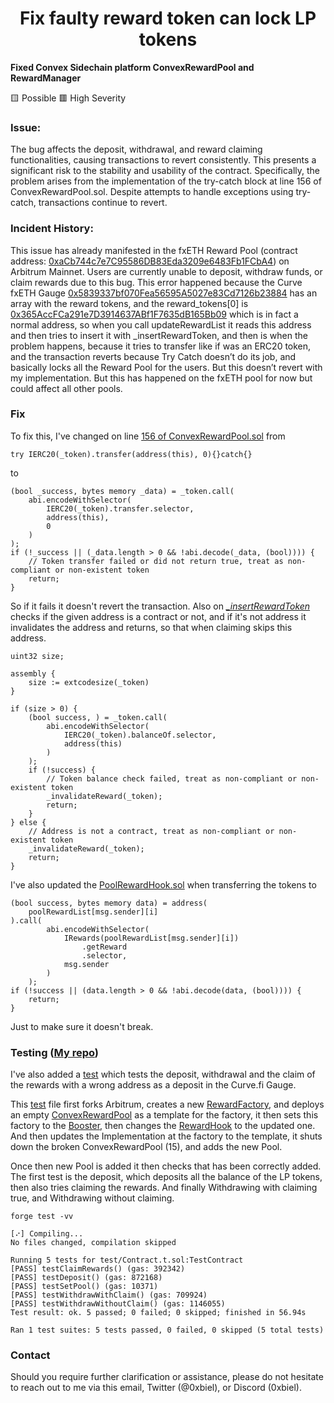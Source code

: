 # <h1 align="center"> Fix faulty reward token can lock LP tokens </h1>

**Fixed Convex Sidechain platform ConvexRewardPool and RewardManager**

🟨 Possible 🟥 High Severity

### Issue:

The bug affects the deposit, withdrawal, and reward claiming functionalities, causing transactions to
revert consistently. This presents a significant risk to the stability and usability of the contract.
Specifically, the problem arises from the implementation of the try-catch block at line 156 of
ConvexRewardPool.sol. Despite attempts to handle exceptions using try-catch, transactions continue
to revert.

### Incident History:

This issue has already manifested in the fxETH Reward Pool (contract address:
[0xaCb744c7e7C95586DB83Eda3209e6483Fb1FCbA4](https://arbiscan.io/address/0xaCb744c7e7C95586DB83Eda3209e6483Fb1FCbA4)) on Arbitrum Mainnet. Users are currently
unable to deposit, withdraw funds, or claim rewards due to this bug. This error happened because the
Curve fxETH Gauge [0x5839337bf070Fea56595A5027e83Cd7126b23884](https://arbiscan.io/address/0x5839337bf070Fea56595A5027e83Cd7126b23884) has an array with the
reward tokens, and the reward_tokens[0] is [0x365AccFCa291e7D3914637ABf1F7635dB165Bb09](https://arbiscan.io/address/0x365AccFCa291e7D3914637ABf1F7635dB165Bb09)
which is in fact a normal address, so when you call updateRewardList it reads this address and then
tries to insert it with \_insertRewardToken, and then is when the problem happens, because it tries to
transfer like if was an ERC20 token, and the transaction reverts because Try Catch doesn’t do its job,
and basically locks all the Reward Pool for the users. But this doesn’t revert with my implementation.
But this has happened on the fxETH pool for now but could affect all other pools.

### Fix

To fix this, I've changed on line [156 of ConvexRewardPool.sol](https://github.com/convex-eth/sidechain-platform/blob/main/contracts/contracts/ConvexRewardPool.sol#L156) from

```solidity
try IERC20(_token).transfer(address(this), 0){}catch{}
```

to

```solidity
(bool _success, bytes memory _data) = _token.call(
    abi.encodeWithSelector(
        IERC20(_token).transfer.selector,
        address(this),
        0
    )
);
if (!_success || (_data.length > 0 && !abi.decode(_data, (bool)))) {
    // Token transfer failed or did not return true, treat as non-compliant or non-existent token
    return;
}
```

So if it fails it doesn't revert the transaction. Also on [_\_insertRewardToken_](./src/ConvexRewardPool.sol) checks if the given address is a contract or not, and if it's not address it invalidates the address and returns, so that when claiming skips this address.

```solidity
uint32 size;

assembly {
    size := extcodesize(_token)
}

if (size > 0) {
    (bool success, ) = _token.call(
        abi.encodeWithSelector(
            IERC20(_token).balanceOf.selector,
            address(this)
        )
    );
    if (!success) {
        // Token balance check failed, treat as non-compliant or non-existent token
        _invalidateReward(_token);
        return;
    }
} else {
    // Address is not a contract, treat as non-compliant or non-existent token
    _invalidateReward(_token);
    return;
}
```

I've also updated the [PoolRewardHook.sol](./src/PoolRewardHook.sol) when transferring the tokens to

```solidity
(bool success, bytes memory data) = address(
    poolRewardList[msg.sender][i]
).call(
        abi.encodeWithSelector(
            IRewards(poolRewardList[msg.sender][i])
                .getReward
                .selector,
            msg.sender
        )
    );
if (!success || (data.length > 0 && !abi.decode(data, (bool)))) {
    return;
}
```

Just to make sure it doesn't break.

### Testing ([My repo](https://github.com/0xbiel/ConvexFix))

I've also added a [test](./test/Contract.t.sol) which tests the deposit, withdrawal and the claim of the rewards with a wrong address as a deposit in the Curve.fi Gauge.

This [test](./test/Contract.t.sol) file first forks Arbitrum, creates a new [RewardFactory](./src/RewardFactory.sol), and deploys an empty [ConvexRewardPool](./src/ConvexRewardPool.sol) as a template for the factory, it then sets this factory to the [Booster](./src/Booster.sol), then changes the [RewardHook](./src/PoolRewardHook.sol) to the updated one. And then updates the Implementation at the factory to the template, it shuts down the broken ConvexRewardPool (15), and adds the new Pool.

Once then new Pool is added it then checks that has been correctly added. The first test is the deposit, which deposits all the balance of the LP tokens, then also tries claiming the rewards. And finally Withdrawing with claiming true, and Withdrawing without claiming.

```shell
forge test -vv

[⠔] Compiling...
No files changed, compilation skipped

Running 5 tests for test/Contract.t.sol:TestContract
[PASS] testClaimRewards() (gas: 392342)
[PASS] testDeposit() (gas: 872168)
[PASS] testSetPool() (gas: 10371)
[PASS] testWithdrawWithClaim() (gas: 709924)
[PASS] testWithdrawWithoutClaim() (gas: 1146055)
Test result: ok. 5 passed; 0 failed; 0 skipped; finished in 56.94s

Ran 1 test suites: 5 tests passed, 0 failed, 0 skipped (5 total tests)
```

### Contact

Should you require further clarification or assistance, please do not hesitate to reach out to me via this
email, Twitter (@0xbiel), or Discord (0xbiel).
